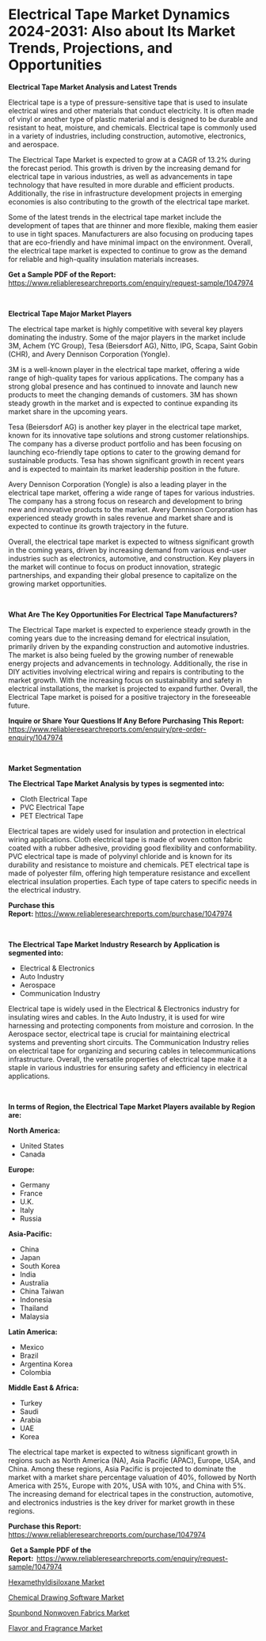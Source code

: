 <p><h1>Electrical Tape Market Dynamics 2024-2031: Also about Its Market Trends, Projections, and Opportunities</h1></p><p><strong>Electrical Tape Market Analysis and Latest Trends</strong></p>
<p><p>Electrical tape is a type of pressure-sensitive tape that is used to insulate electrical wires and other materials that conduct electricity. It is often made of vinyl or another type of plastic material and is designed to be durable and resistant to heat, moisture, and chemicals. Electrical tape is commonly used in a variety of industries, including construction, automotive, electronics, and aerospace.</p><p>The Electrical Tape Market is expected to grow at a CAGR of 13.2% during the forecast period. This growth is driven by the increasing demand for electrical tape in various industries, as well as advancements in tape technology that have resulted in more durable and efficient products. Additionally, the rise in infrastructure development projects in emerging economies is also contributing to the growth of the electrical tape market.</p><p>Some of the latest trends in the electrical tape market include the development of tapes that are thinner and more flexible, making them easier to use in tight spaces. Manufacturers are also focusing on producing tapes that are eco-friendly and have minimal impact on the environment. Overall, the electrical tape market is expected to continue to grow as the demand for reliable and high-quality insulation materials increases.</p></p>
<p><strong>Get a Sample PDF of the Report:&nbsp;</strong> <a href="https://www.reliableresearchreports.com/enquiry/request-sample/1047974">https://www.reliableresearchreports.com/enquiry/request-sample/1047974</a></p>
<p>&nbsp;</p>
<p><strong>Electrical Tape Major Market Players</strong></p>
<p><p>The electrical tape market is highly competitive with several key players dominating the industry. Some of the major players in the market include 3M, Achem (YC Group), Tesa (Beiersdorf AG), Nitto, IPG, Scapa, Saint Gobin (CHR), and Avery Dennison Corporation (Yongle).</p><p>3M is a well-known player in the electrical tape market, offering a wide range of high-quality tapes for various applications. The company has a strong global presence and has continued to innovate and launch new products to meet the changing demands of customers. 3M has shown steady growth in the market and is expected to continue expanding its market share in the upcoming years.</p><p>Tesa (Beiersdorf AG) is another key player in the electrical tape market, known for its innovative tape solutions and strong customer relationships. The company has a diverse product portfolio and has been focusing on launching eco-friendly tape options to cater to the growing demand for sustainable products. Tesa has shown significant growth in recent years and is expected to maintain its market leadership position in the future.</p><p>Avery Dennison Corporation (Yongle) is also a leading player in the electrical tape market, offering a wide range of tapes for various industries. The company has a strong focus on research and development to bring new and innovative products to the market. Avery Dennison Corporation has experienced steady growth in sales revenue and market share and is expected to continue its growth trajectory in the future.</p><p>Overall, the electrical tape market is expected to witness significant growth in the coming years, driven by increasing demand from various end-user industries such as electronics, automotive, and construction. Key players in the market will continue to focus on product innovation, strategic partnerships, and expanding their global presence to capitalize on the growing market opportunities.</p></p>
<p>&nbsp;</p>
<p><strong>What Are The Key Opportunities For Electrical Tape Manufacturers?</strong></p>
<p><p>The Electrical Tape market is expected to experience steady growth in the coming years due to the increasing demand for electrical insulation, primarily driven by the expanding construction and automotive industries. The market is also being fueled by the growing number of renewable energy projects and advancements in technology. Additionally, the rise in DIY activities involving electrical wiring and repairs is contributing to the market growth. With the increasing focus on sustainability and safety in electrical installations, the market is projected to expand further. Overall, the Electrical Tape market is poised for a positive trajectory in the foreseeable future.</p></p>
<p><strong>Inquire or Share Your Questions If Any Before Purchasing This Report:</strong> <a href="https://www.reliableresearchreports.com/enquiry/pre-order-enquiry/1047974">https://www.reliableresearchreports.com/enquiry/pre-order-enquiry/1047974</a></p>
<p>&nbsp;</p>
<p><strong>Market Segmentation</strong></p>
<p><strong>The Electrical Tape Market Analysis by types is segmented into:</strong></p>
<p><ul><li>Cloth Electrical Tape</li><li>PVC Electrical Tape</li><li>PET Electrical Tape</li></ul></p>
<p><p>Electrical tapes are widely used for insulation and protection in electrical wiring applications. Cloth electrical tape is made of woven cotton fabric coated with a rubber adhesive, providing good flexibility and conformability. PVC electrical tape is made of polyvinyl chloride and is known for its durability and resistance to moisture and chemicals. PET electrical tape is made of polyester film, offering high temperature resistance and excellent electrical insulation properties. Each type of tape caters to specific needs in the electrical industry.</p></p>
<p><strong>Purchase this Report:&nbsp;</strong><a href="https://www.reliableresearchreports.com/purchase/1047974">https://www.reliableresearchreports.com/purchase/1047974</a></p>
<p>&nbsp;</p>
<p><strong>The Electrical Tape Market Industry Research by Application is segmented into:</strong></p>
<p><ul><li>Electrical & Electronics</li><li>Auto Industry</li><li>Aerospace</li><li>Communication Industry</li></ul></p>
<p><p>Electrical tape is widely used in the Electrical & Electronics industry for insulating wires and cables. In the Auto Industry, it is used for wire harnessing and protecting components from moisture and corrosion. In the Aerospace sector, electrical tape is crucial for maintaining electrical systems and preventing short circuits. The Communication Industry relies on electrical tape for organizing and securing cables in telecommunications infrastructure. Overall, the versatile properties of electrical tape make it a staple in various industries for ensuring safety and efficiency in electrical applications.</p></p>
<p>&nbsp;</p>
<p><strong>In terms of Region, the Electrical Tape Market Players available by Region are:</strong></p>
<p>
    <p> <strong> North America: </strong>
        <ul>
            <li>United States</li>
            <li>Canada</li>
        </ul>
        </p> 
    <p> <strong> Europe: </strong>
        <ul>
            <li>Germany</li>
            <li>France</li>
            <li>U.K.</li>
            <li>Italy</li>
            <li>Russia</li>
        </ul>
        </p> 
    <p> <strong> Asia-Pacific: </strong>
        <ul>
            <li>China</li>
            <li>Japan</li>
            <li>South Korea</li>
            <li>India</li>
            <li>Australia</li>
            <li>China Taiwan</li>
            <li>Indonesia</li>
            <li>Thailand</li>
            <li>Malaysia</li>
        </ul>
        </p> 
    <p> <strong> Latin America: </strong>
        <ul>
            <li>Mexico</li>
            <li>Brazil</li>
            <li>Argentina Korea</li>
            <li>Colombia</li>
        </ul>
        </p> 
    <p> <strong> Middle East & Africa: </strong>
        <ul>
            <li>Turkey</li>
            <li>Saudi</li>
            <li>Arabia</li>
            <li>UAE</li>
            <li>Korea</li>
        </ul>
    </p>
    </p>
<p><p>The electrical tape market is expected to witness significant growth in regions such as North America (NA), Asia Pacific (APAC), Europe, USA, and China. Among these regions, Asia Pacific is projected to dominate the market with a market share percentage valuation of 40%, followed by North America with 25%, Europe with 20%, USA with 10%, and China with 5%. The increasing demand for electrical tapes in the construction, automotive, and electronics industries is the key driver for market growth in these regions.</p></p>
<p><strong>Purchase this Report: </strong><a href="https://www.reliableresearchreports.com/purchase/1047974">https://www.reliableresearchreports.com/purchase/1047974</a></p>
<p>&nbsp;<strong>Get a Sample PDF of the Report:&nbsp;&nbsp;</strong><a href="https://www.reliableresearchreports.com/enquiry/request-sample/1047974">https://www.reliableresearchreports.com/enquiry/request-sample/1047974</a></p>
<p><strong></strong></p>
<p><p><a href="https://issuu.com/reportprime-2/docs/hexamethyldisiloxane-market-size-2030.pptx">Hexamethyldisiloxane Market</a></p><p><a href="https://issuu.com/reportprime-2/docs/chemical-drawing-software-market-size-2030.pptx">Chemical Drawing Software Market</a></p><p><a href="https://github.com/globismark/Market-Research-Report-List-2/blob/main/spunbond-nonwoven-fabrics-market.md">Spunbond Nonwoven Fabrics Market</a></p><p><a href="https://github.com/bobicer/Market-Research-Report-List-2/blob/main/flavor-and-fragrance-market.md">Flavor and Fragrance Market</a></p></p>